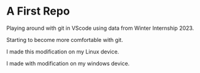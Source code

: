 # A First Repo

Playing around with git in VScode using data from Winter Internship 2023.

Starting to become more comfortable with git.

I made this modification on my Linux device.

I made with modification on my windows device.